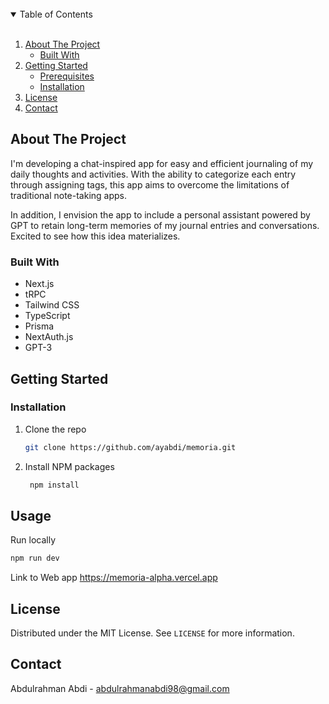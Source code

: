 <!-- TABLE OF CONTENTS -->
<br/>
<details open="open">
  <summary>Table of Contents</summary> <br/>
  <ol>
    <li>
      <a href="#about-the-project">About The Project</a>
      <ul>
        <li><a href="#built-with">Built With</a></li>
      </ul>
    </li>
    <li>
      <a href="#getting-started">Getting Started</a>
      <ul>
        <li><a href="#prerequisites">Prerequisites</a></li>
        <li><a href="#installation">Installation</a></li>
      </ul>
    </li>
    <li><a href="#license">License</a></li>
    <li><a href="#contact">Contact</a></li>
  </ol>
</details>


<!-- ABOUT THE PROJECT -->
## About The Project
I'm developing a chat-inspired app for easy and efficient journaling of my daily thoughts and activities. With the ability to categorize each entry through assigning tags, this app aims to overcome the limitations of traditional note-taking apps.

In addition, I envision the app to include a personal assistant powered by GPT to retain long-term memories of my journal entries and conversations. Excited to see how this idea materializes.


### Built With
* Next.js
* tRPC
* Tailwind CSS
* TypeScript
* Prisma
* NextAuth.js
* GPT-3

<!-- GETTING STARTED -->
## Getting Started


### Installation

  1. Clone the repo
     ```sh
     git clone https://github.com/ayabdi/memoria.git
     ```
  2. Install NPM packages
     ```sh
      npm install
      ```
   
## Usage
   Run locally
   ```sh
   npm run dev
   ```
   Link to Web app https://memoria-alpha.vercel.app
   
   ## License

Distributed under the MIT License. See `LICENSE` for more information.



<!-- CONTACT -->
## Contact

Abdulrahman Abdi  - abdulrahmanabdi98@gmail.com

